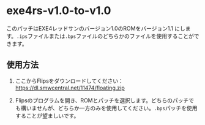 # exe4rs-v1.0-to-v1.0

このパッチはEXE4レッドサンのバージョン1.0のROMをバージョン1.1 にします。`.ips`ファイルまたは`.bps`ファイルのどちらかのファイルを使用することができます。

## 使用方法

1. ここからFlipsをダウンロードしてください：https://dl.smwcentral.net/11474/floating.zip

2. Flipsのプログラムを開き、ROMとパッチを選択します。どちらのパッチでも構いませんが、どちらか一方のみを使用してください。`.bps`パッチを使用することが望ましいです。
